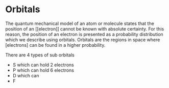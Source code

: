 # Orbitals

The quantum mechanical model of an atom or molecule states that the position of an [[electron]] cannot be known with absolute certainty. For this reason, the position of an electron is presented as a probability distribution which we describe using orbitals. Orbitals are the regions in space where [electrons] can be found in a higher probability.

There are 4 types of sub orbitals 

- S which can hold 2 electrons
- P which can hold 6 electrons
- D which can 
- F